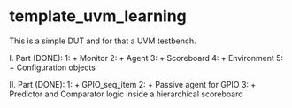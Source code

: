 # template_uvm_learning
This is a simple DUT and for that a UVM testbench.

I. Part (DONE):
1: + Monitor
2: + Agent 
3: + Scoreboard
4: + Environment
5: + Configuration objects

II. Part (DONE):
1: + GPIO_seq_item
2: + Passive agent for GPIO
3: + Predictor and Comparator logic inside a hierarchical scoreboard
